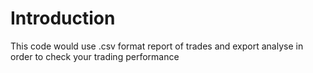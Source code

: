 # Introduction
This code would use .csv format report of trades and export analyse in order to check your trading performance
